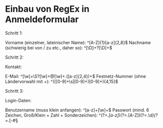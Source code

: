 # Einbau von RegEx in Anmeldeformular

Schritt 1:

Vorname (einzelner, lateinischer Name): ^[A-Z]{1}[a-z]{2,8}$
Nachname (schwierig bei von / zu etc., daher so): ^[\D]+?[\D]+$


Schritt 2:

Kontakt:

E-Mail: ^[\w]+\S?[\w]+@[\w]+.([a-z]{2,4})+$
Festnetz-Nummer (ohne Ländervorwahl mit +): ^(([0-9]+\s|[0-9]+)[0-9]+){4,15}$


Schritt 3:

Login-Daten:

Benutzername (muss klein anfangen): ^[a-z]+[\w]+$
Passwort (mind. 6 Zeichen, Groß/Klein + Zahl + Sonderzeichen): ^(?=.*[a-z])(?=.*[A-Z])(?=.*\d)(?=.*[-#§$%&])([^\s]){6,}$
